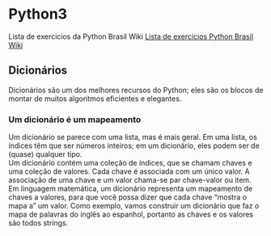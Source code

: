 # Python3

Lista de exercicios da Python Brasil Wiki <a href="https://wiki.python.org.br/ListaDeExercicios" target="_blank">Lista de exercícios Python Brasil Wiki</a>


<h2>Dicionários</h2>
<p>Dicionários são um dos melhores recursos do Python; eles são os blocos de montar de muitos algoritmos eficientes e elegantes.</p>
<h3>Um dicionário é um mapeamento</h3>
<p>Um dicionário se parece com uma lista, mas é mais geral. Em uma lista, os índices têm que ser números inteiros; em um dicionário, eles podem ser de (quase) qualquer tipo. <br>Um dicionário contém uma coleção de índices, que se chamam chaves e uma coleção de valores. Cada chave é associada com um único valor. A associação de uma chave e um valor chama-se par chave-valor ou item. Em linguagem matemática, um dicionário representa um mapeamento de chaves a valores, para que você possa dizer que cada chave “mostra o mapa a” um valor. Como exemplo, vamos construir um dicionário que faz o mapa de palavras do inglês ao espanhol, portanto as chaves e os valores são todos strings.</p>
